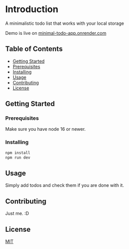 # Introduction

A minimalistic todo list that works with your local storage

Demo is live on [minimal-todo-app.onrender.com](minimal-todo-app.onrender.com)

## Table of Contents

- [Getting Started](#getting-started)
- [Prerequisites](#prerequisites)
- [Installing](#installing)
- [Usage](#usage)
- [Contributing](#contributing)
- [License](#license)

## Getting Started

### Prerequisites

Make sure you have node 16 or newer.

### Installing

``` bash
npm install
npm run dev
```

## Usage

Simply add todos and check them if you are done with it.

## Contributing

Just me. :D

## License

[MIT](https://choosealicense.com/licenses/mit/)
